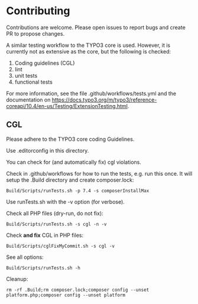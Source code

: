 # Contributing

Contributions are welcome. Please open issues to report bugs and
create PR to propose changes.

A similar testing workflow to the TYPO3 core is used. However, it
is currently not as extensive as the core, but the following is
checked:

1. Coding guidelines (CGL)
2. lint
3. unit tests
4. functional tests

For more information, see the file .github/workflows/tests.yml and
the documentation on https://docs.typo3.org/m/typo3/reference-coreapi/10.4/en-us/Testing/ExtensionTesting.html.

## CGL

Please adhere to the TYPO3 core coding Guidelines.

Use .editorconfig in this directory.

You can check for (and automatically fix) cgl violations.

Check in .github/workflows for how to run the tests, e.g.
run this once. It will setup the .Build directory and create composer.lock:

```
Build/Scripts/runTests.sh -p 7.4 -s composerInstallMax
```


Use runTests.sh with the -v option (for verbose).

Check all PHP files (dry-run, do not fix):

```
Build/Scripts/runTests.sh -s cgl -n -v
```

Check **and fix** CGL in PHP files:

```
Build/Scripts/cglFixMyCommit.sh -s cgl -v
```

See all options:

```
Build/Scripts/runTests.sh -h
```

Cleanup:

```
rm -rf .Build;rm composer.lock;composer config --unset platform.php;composer config --unset platform
```
